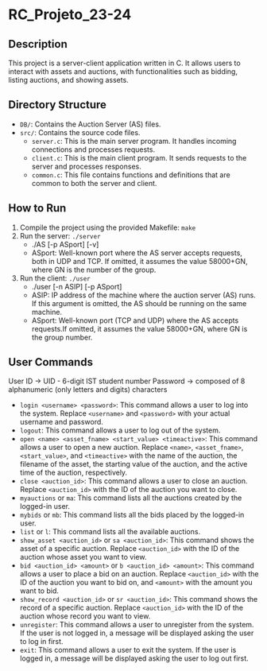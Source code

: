 # RC_Projeto_23-24
 
## Description

This project is a server-client application written in C. It allows users to interact with assets and auctions, with functionalities such as bidding, listing auctions, and showing assets.

## Directory Structure

- `DB/`: Contains the Auction Server (AS) files.
- `src/`: Contains the source code files.
  - `server.c`: This is the main server program. It handles incoming connections and processes requests.
  - `client.c`: This is the main client program. It sends requests to the server and processes responses.
  - `common.c`: This file contains functions and definitions that are common to both the server and client.

## How to Run

1. Compile the project using the provided Makefile: `make`
2. Run the server: `./server`
    - ./AS [-p ASport] [-v]
    - ASport: Well-known port where the AS server accepts requests, both in UDP and TCP. If omitted, it assumes the value 58000+GN, where GN is the number of the group.
3. Run the client: `./user`
    - ./user [-n ASIP] [-p ASport]
    - ASIP: IP address of the machine where the auction server (AS) runs. If this argument is omitted, the AS should be running on the same machine.
    - ASport: Well-known port (TCP and UDP) where the AS accepts requests.If omitted, it assumes the value 58000+GN, where GN is the group number.

## User Commands
User ID → UID - 6-digit IST student number
Password → composed of 8 alphanumeric (only letters and digits) characters

- `login <username> <password>`: This command allows a user to log into the system. Replace `<username>` and `<password>` with your actual username and password.
- `logout`: This command allows a user to log out of the system.
- `open <name> <asset_fname> <start_value> <timeactive>`: This command allows a user to open a new auction. Replace `<name>`, `<asset_fname>`, `<start_value>`, and `<timeactive>` with the name of the auction, the filename of the asset, the starting value of the auction, and the active time of the auction, respectively.
- `close <auction_id>`: This command allows a user to close an auction. Replace `<auction_id>` with the ID of the auction you want to close.
- `myauctions` or `ma`: This command lists all the auctions created by the logged-in user.
- `mybids` or `mb`: This command lists all the bids placed by the logged-in user.
- `list` or `l`: This command lists all the available auctions.
- `show_asset <auction_id>` or `sa <auction_id>`: This command shows the asset of a specific auction. Replace `<auction_id>` with the ID of the auction whose asset you want to view.
- `bid <auction_id> <amount>` or `b <auction_id> <amount>`: This command allows a user to place a bid on an auction. Replace `<auction_id>` with the ID of the auction you want to bid on, and `<amount>` with the amount you want to bid.
- `show_record <auction_id>` or `sr <auction_id>`: This command shows the record of a specific auction. Replace `<auction_id>` with the ID of the auction whose record you want to view.
- `unregister`: This command allows a user to unregister from the system. If the user is not logged in, a message will be displayed asking the user to log in first.
- `exit`: This command allows a user to exit the system. If the user is logged in, a message will be displayed asking the user to log out first.